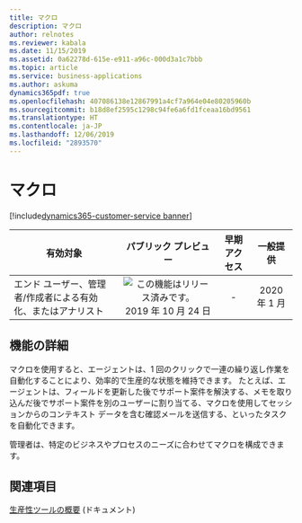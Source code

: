```yaml
---
title: マクロ
description: マクロ
author: relnotes
ms.reviewer: kabala
ms.date: 11/15/2019
ms.assetid: 0a62278d-615e-e911-a96c-000d3a1c7bbb
ms.topic: article
ms.service: business-applications
ms.author: askuma
dynamics365pdf: true
ms.openlocfilehash: 407086138e12867991a4cf7a964e04e80205960b
ms.sourcegitcommit: b18d8ef2595c1298c94fe6a6fd1fceaa16bd9561
ms.translationtype: HT
ms.contentlocale: ja-JP
ms.lasthandoff: 12/06/2019
ms.locfileid: "2893570"
---
```

# <a name="macros"></a>マクロ
[!include[dynamics365-customer-service banner](../includes/dynamics365-customer-service.md)]

| 有効対象    |  パブリック プレビュー | 早期アクセス | 一般提供 | 
| ---------- | :----------: |:----------: |:----------: |
|エンド ユーザー、管理者/作成者による有効化、またはアナリスト|![この機能はリリース済みです。](/dynamics365-release-plan/media/green-checkmark.png "この機能はリリース済みです。") 2019 年 10 月 24 日|-| 2020 年 1 月|






## <a name="feature-details"></a>機能の詳細
<!--feature detail start -->
マクロを使用すると、エージェントは、1 回のクリックで一連の繰り返し作業を自動化することにより、効率的で生産的な状態を維持できます。 たとえば、エージェントは、フィールドを更新した後でサポート案件を解決する、メモを取り込んだ後でサポート案件を別のユーザーに割り当てる、マクロを使用してセッションからのコンテキスト データを含む確認メールを送信する、といったタスクを自動化できます。 

管理者は、特定のビジネスやプロセスのニーズに合わせてマクロを構成できます。
<!--feature detail end -->










## <a name="see-also"></a>関連項目

[生産性ツールの概要](https://docs.microsoft.com/dynamics365/omnichannel/administrator/productivity-tools) (ドキュメント)
